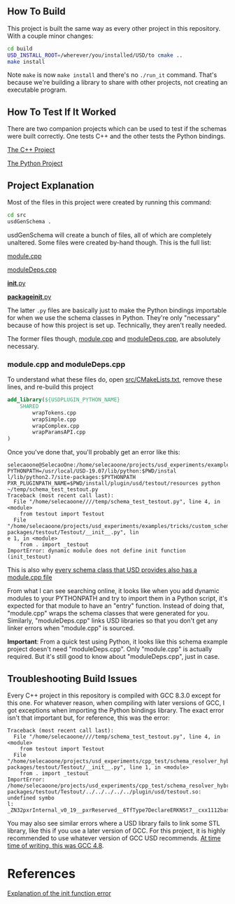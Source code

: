 ## How To Build
This project is built the same way as every other project in this
repository. With a couple minor changes:

```bash
cd build
USD_INSTALL_ROOT=/wherever/you/installed/USD/to cmake ..
make install
```

Note `make` is now `make install` and there's no `./run_it` command.
That's because we're building a library to share with other projects,
not creating an executable program.


## How To Test If It Worked
There are two companion projects which can be used to test if the
schemas were built correctly. One tests C++ and the other tests the
Python bindings.

[The C++ Project](../testing_the_compiled_schema_cpp)

[The Python Project](../testing_the_compiled_schema_python)


## Project Explanation
Most of the files in this project were created by running this command:

```bash
cd src
usdGenSchema .
```

usdGenSchema will create a bunch of files, all of which are completely unaltered.
Some files were created by-hand though. This is the full list:

[module.cpp](src/module.cpp)

[moduleDeps.cpp](src/moduleDeps.cpp)

[__init__.py](src/__init__.py)

[__packageinit__.py](src/__packageinit__.py)


The latter `.py` files are basically just to make the Python bindings
importable for when we use the schema classes in Python. They're only
"necessary" because of how this project is set up. Technically, they
aren't really needed.

The former files though, [module.cpp](src/module.cpp) and
[moduleDeps.cpp](src/moduleDeps.cpp), are absolutely necessary.


### module.cpp and moduleDeps.cpp
To understand what these files do, open [src/CMakeLists.txt](src/CMakeLists.txt),
remove these lines, and re-build this project

```cmake
add_library(${USDPLUGIN_PYTHON_NAME}
    SHARED
        wrapTokens.cpp
        wrapSimple.cpp
        wrapComplex.cpp
        wrapParamsAPI.cpp
)
```

Once you've done that, you'll probably get an error like this:

```
selecaoone@SelecaoOne:/home/selecaoone/projects/usd_experiments/examples/tricks/custom_schemas_with_python_bindings/compiling_the_schema/build$ PYTHONPATH=/usr/local/USD-19.07/lib/python:$PWD/instal
l/lib/python2.7/site-packages:$PYTHONPATH PXR_PLUGINPATH_NAME=$PWD/install/plugin/usd/testout/resources python ~/temp/schema_test_testout.py
Traceback (most recent call last):
  File "/home/selecaoone////temp/schema_test_testout.py", line 4, in <module>
    from testout import Testout
  File "/home/selecaoone/projects/usd_experiments/examples/tricks/custom_schemas_with_python_bindings/compiling_the_schema/build/install/lib/python2.7/site-packages/testout/Testout/__init__.py", lin
e 1, in <module>
    from . import _testout
ImportError: dynamic module does not define init function (init_testout)
```

This is also why
[every schema class that USD provides also has a module.cpp file](https://github.com/PixarAnimationStudios/USD/search?q=filename%3Amodule.cpp&unscoped_q=filename%3Amodule.cpp)


From what I can see searching online, it looks like when you add dynamic
modules to your PYTHONPATH and try to import them in a Python script,
it's expected for that module to have an "entry" function. Instead of
doing that, "module.cpp" wraps the schema classes that were generated
for you. Similarly, "moduleDeps.cpp" links USD libraries so that you
don't get any linker errors when "module.cpp" is sourced.

**Important**: From a quick test using Python, it looks like this schema
example project doesn't need "moduleDeps.cpp". Only "module.cpp" is
actually required. But it's still good to know about "moduleDeps.cpp",
just in case.


## Troubleshooting Build Issues
Every C++ project in this repository is compiled with GCC 8.3.0 except
for this one. For whatever reason, when compiling with later versions of
GCC, I got exceptions when importing the Python bindings library. The
exact error isn't that important but, for reference, this was the error:

```
Traceback (most recent call last):
  File "/home/selecaoone////temp/schema_test_testout.py", line 4, in <module>
	from testout import Testout
  File "/home/selecaoone/projects/usd_experiments/cpp_test/schema_resolver_hybrid/build/install/lib/python2.7/site-packages/testout/Testout/__init__.py", line 1, in <module>
	from . import _testout
ImportError: /home/selecaoone/projects/usd_experiments/cpp_test/schema_resolver_hybrid/build/install/lib/python2.7/site-packages/testout/Testout/../../../../../plugin/usd/testout.so: undefined symbo
l: _ZN32pxrInternal_v0_19__pxrReserved__6TfType7DeclareERKNSt7__cxx1112basic_stringIcSt11char_traitsIcESaIcEEE
```

You may also see similar errors where a USD library fails to link some
STL library, like this if you use a later version of GCC.  For this project, it is highly recommended to use whatever version of GCC USD recommends.
[At time time of writing, this was GCC 4.8](https://github.com/PixarAnimationStudios/USD#dependencies).


# References
[Explanation of the init function error](https://stackoverflow.com/a/24226039/3626104)
